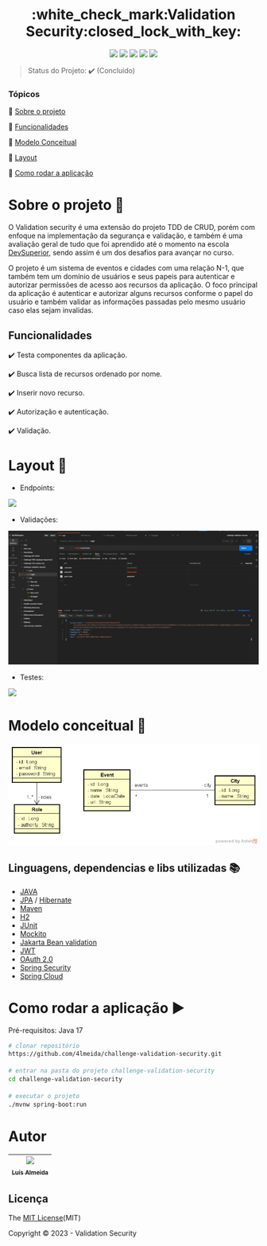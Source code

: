 <h1 align="center"> :white_check_mark:Validation Security:closed_lock_with_key: </h1>
<p align="center">
  <img src="https://img.shields.io/static/v1?label=spring&message=framework&color=blue&style=for-the-badge&logo=SPRING"/>
  <img src="https://img.shields.io/static/v1?label=Postman&message=API management&color=blue&style=for-the-badge&logo=postman"/>
  <img src="https://img.shields.io/static/v1?label=Apache&message=Dependency manager&color=blue&style=for-the-badge&logo=apache"/>
  <img src="http://img.shields.io/static/v1?label=License&message=MIT&color=green&style=for-the-badge"/>
  <img src="http://img.shields.io/static/v1?label=STATUS&message=CONCLUIDO&color=RED&style=for-the-badge"/>
</p>  

> Status do Projeto: :heavy_check_mark: (Concluído)

### Tópicos 

:small_blue_diamond: [Sobre o projeto](#Sobre-o-projeto-open_file_folder)

:small_blue_diamond: [Funcionalidades](#Funcionalidades)

:small_blue_diamond: [Modelo Conceitual](#Modelo-conceitual-page_with_curl)

:small_blue_diamond: [Layout](#Layout-mag_right)

:small_blue_diamond: [Como rodar a aplicação](#como-rodar-a-aplicação-arrow_forward)

# Sobre o projeto :open_file_folder:

O Validation security é uma extensão do projeto TDD de CRUD, porém com enfoque na implementação da segurança e validação, e também é uma avaliação geral 
de tudo que foi aprendido até o momento na escola [DevSuperior](https://devsuperior.com.br/cursos), sendo assim é um dos desafios para avançar no curso.

<p>
O projeto é um sistema de eventos e cidades com uma relação N-1, que também tem um domínio de usuários e seus papeis para autenticar e autorizar permissões de acesso aos 
recursos da aplicação. 
O foco principal da aplicação é autenticar e autorizar alguns recursos conforme o papel do usuário e também validar as informações passadas pelo mesmo usuário caso elas sejam invalidas.
</p>

## Funcionalidades

:heavy_check_mark: Testa componentes da aplicação.

:heavy_check_mark: Busca lista de recursos ordenado por nome.

:heavy_check_mark: Inserir novo recurso.

:heavy_check_mark: Autorização e autenticação. 

:heavy_check_mark: Validação. 

# Layout :mag_right:

- Endpoints:

![](https://github.com/4lmeida/challenge-validation-security/blob/main/src/assets/challenge-validation-security-endpoints.gif)

- Validações:

![](https://github.com/4lmeida/challenge-validation-security/blob/main/src/assets/challenge-validation-security-validation.gif)

- Testes:

![](https://github.com/4lmeida/challenge-validation-security/blob/main/src/assets/challenge-validation-security-tests.gif)

# Modelo conceitual :page_with_curl:
![Modelo Conceitual](https://github.com/4lmeida/challenge-validation-security/blob/main/src/assets/domain-model-validation-security.png)

## Linguagens, dependencias e libs utilizadas :books:
- [JAVA](https://www.java.com/pt-BR/)
- [JPA](https://spring.io/projects/spring-data-jpa) / [Hibernate](https://hibernate.org/)
- [Maven](https://maven.apache.org/)
- [H2](https://www.h2database.com/html/main.html)
- [JUnit](https://junit.org/junit5/)
- [Mockito](https://site.mockito.org/)
- [Jakarta Bean validation](https://beanvalidation.org)
- [JWT](https://jwt.io)
- [OAuth 2.0](https://oauth.net/2/)
- [Spring Security](https://docs.spring.io/spring-security/reference/index.html)
- [Spring Cloud](https://docs.spring.io/spring-cloud/docs/current/reference/html)

# Como rodar a aplicação :arrow_forward:

Pré-requisitos: Java 17

```bash
# clonar repositório
https://github.com/4lmeida/challenge-validation-security.git

# entrar na pasta do projeto challenge-validation-security
cd challenge-validation-security

# executar o projeto
./mvnw spring-boot:run
```
# Autor

| [<img src="https://avatars.githubusercontent.com/u/93017964?v=4" width=115><br><sub>Luís Almeida</sub>](https://github.com/4lmeida) |
| :---: |

## Licença 

The [MIT License](https://github.com/4lmeida/challenge-validation-security/blob/main/License)(MIT)

Copyright :copyright: 2023 - Validation Security
